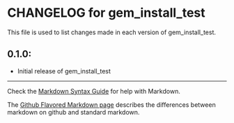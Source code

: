 # CHANGELOG for gem_install_test

This file is used to list changes made in each version of gem_install_test.

## 0.1.0:

* Initial release of gem_install_test

- - -
Check the [Markdown Syntax Guide](http://daringfireball.net/projects/markdown/syntax) for help with Markdown.

The [Github Flavored Markdown page](http://github.github.com/github-flavored-markdown/) describes the differences between markdown on github and standard markdown.
